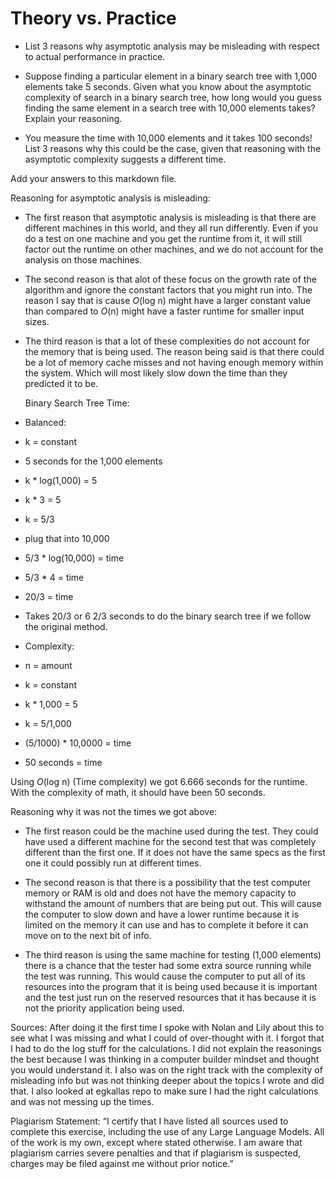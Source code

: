 # Theory vs. Practice

- List 3 reasons why asymptotic analysis may be misleading with respect to
  actual performance in practice.

- Suppose finding a particular element in a binary search tree with 1,000
  elements take 5 seconds. Given what you know about the asymptotic complexity
  of search in a binary search tree, how long would you guess finding the same
  element in a search tree with 10,000 elements takes? Explain your reasoning.

- You measure the time with 10,000 elements and it takes 100 seconds! List 3
  reasons why this could be the case, given that reasoning with the asymptotic
  complexity suggests a different time.

Add your answers to this markdown file.

Reasoning for asymptotic analysis is misleading: 

- The first reason that asymptotic analysis is misleading is that there are different machines in this world, and they all run differently. Even if you do a test on one machine and you get the runtime from it, it will still factor out the runtime on other machines, and we do not account for the analysis on those machines. 
  
- The second reason is that alot of these focus on the growth rate of the algorithm and ignore the constant factors that you might run into. The reason I say that is cause _O_(log n) might have a larger constant value than compared to _O_(n) might have a faster runtime for smaller input sizes. 

- The third reason is that a lot of these complexities do not account for the memory that is being used. The reason being said is that there could be a lot of memory cache misses and not having enough memory within the system. Which will most likely slow down the time than they predicted it to be. 

  Binary Search Tree Time:
  
 - Balanced: 
  - k = constant
  - 5 seconds for the 1,000 elements
  - k * log(1,000) = 5
  - k * 3 = 5
  - k = 5/3
  - plug that into 10,000
  - 5/3 * log(10,000) = time 
  - 5/3 * 4 = time
  - 20/3 = time
  - Takes 20/3 or 6 2/3 seconds to do the binary search tree if we follow the original method.
 - Complexity: 
  - n = amount
  - k = constant
  - k * 1,000 = 5
  - k = 5/1,000
  - (5/1000) * 10,0000 = time
  - 50 seconds = time

  Using _O_(log n) (Time complexity) we got 6.666 seconds for the runtime. With the complexity of math, it should have been 50 seconds. 

  Reasoning why it was not the times we got above:

  - The first reason could be the machine used during the test. They could have used a different machine for the second test that was completely different than the first one. If it does not have the same specs as the first one it could possibly run at different times. 
 
  - The second reason is that there is a possibility that the test computer memory or RAM is old and does not have the memory capacity to withstand the amount of numbers that are being put out. This will cause the computer to slow down and have a lower runtime because it is limited on the memory it can use and has to complete it before it can move on to the next bit of info. 
 
  - The third reason is using the same machine for testing (1,000 elements) there is a chance that the tester had some extra source running while the test was running. This would cause the computer to put all of its resources into the program that it is being used because it is important and the test just run on the reserved resources that it has because it is not the priority application being used. 

Sources: 
After doing it the first time I spoke with Nolan and Lily about this to see what I was missing and what I could of over-thought with it. I forgot that I had to do the log stuff for the calculations. I did not explain the reasonings the best because I was thinking in a computer builder mindset and thought you would understand it. I also was on the right track with the complexity of misleading info but was not thinking deeper about the topics I wrote and did that. I also looked at egkallas repo to make sure I had the right calculations and was not messing up the times. 

Plagiarism Statement: 
“I certify that I have listed all sources used to complete this exercise, including the use of any Large Language Models. All of the work is my own, except where stated otherwise. I am aware that plagiarism carries severe penalties and that if plagiarism is suspected, charges may be filed against me without prior notice.”

